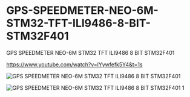 # GPS-SPEEDMETER-NEO-6M-STM32-TFT-ILI9486-8-BIT-STM32F401
GPS SPEEDMETER NEO-6M STM32 TFT ILI9486 8 BIT STM32F401

https://www.youtube.com/watch?v=lYywfefk5Y4&t=1s

![GPS SPEEDMETER NEO-6M STM32 TFT ILI9486 8 BIT STM32F401](https://github.com/offpic/GPS-SPEEDMETER-NEO-6M-STM32-TFT-ILI9486-8-BIT-STM32F401/assets/31142397/d075ddf8-ad05-4c66-b79b-32e7c9e2942c)

![GPS SPEEDMETER NEO-6M STM32 TFT ILI9486 8 BIT STM32F401 1](https://github.com/offpic/GPS-SPEEDMETER-NEO-6M-STM32-TFT-ILI9486-8-BIT-STM32F401/assets/31142397/a3f86eca-0d39-49b7-aa38-b89bc8b57f7c)
